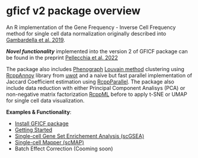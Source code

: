 # gficf v2 package overview

An R implementation of the 
Gene Frequency - Inverse Cell Frequency method for single cell data
normalization originally described into [Gambardella et al. 2019](https://www.frontiersin.org/articles/10.3389/fgene.2019.00734/abstract).  

***Novel functionality*** implemented into the version 2 of GFICF package can be found in the preprint [Pellecchia et al. 2022](https://biorxiv.org/cgi/content/short/2022.10.24.513476v1)  

The package also includes [Phenograph](https://biorxiv.org/cgi/content/short/2022.10.24.513476v1)
[Louvain method](https://sites.google.com/site/findcommunities/)
clustering using [RcppAnnoy](https://cran.r-project.org/package=RcppAnnoy) library
from [uwot](https://github.com/jlmelville/uwot) and a naive but fast parallel implementation
of Jaccard Coefficient estimation using [RcppParallel](https://cran.r-project.org/package=RcppParallel).
The package also include data reduction with either Principal Component Analisys (PCA) or
non-negative matrix factorization [RcppML](https://github.com/zdebruine/RcppML) before to apply t-SNE or UMAP for single cell data visualization.   

**Examples & Functionality**:  
* [Install GFICF package](https://htmlpreview.github.io/?https://github.com/gambalab/gficf/blob/master/inst/doc/installation.html)  
* [Getting Started](https://htmlpreview.github.io/?https://github.com/gambalab/gficf/blob/master/inst/doc/index.html)  
* [Single-cell Gene Set Enrichement Analysis (scGSEA)](https://htmlpreview.github.io/?https://github.com/gambalab/gficf/blob/master/inst/doc/scGSEA.html)  
* [Single-cell Mapper (scMAP)](https://htmlpreview.github.io/?https://github.com/gambalab/gficf/blob/master/inst/doc/scMAP.html)  
* Batch Effect Correction (Cooming soon) 

